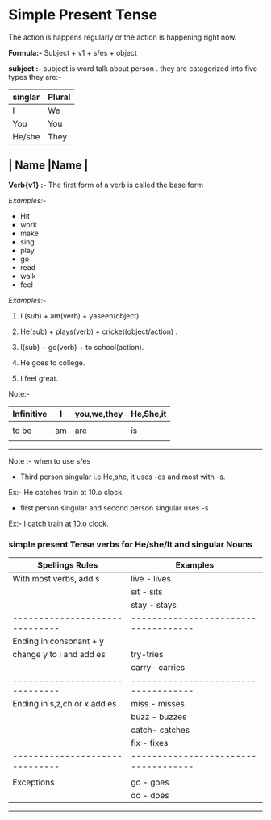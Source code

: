 # Simple Present Tense
The action is happens regularly or the action is happening right now.


**Formula:-**
              Subject + v1 + s/es + object

__subject :-__
subject is word talk about person . they are catagorized into five types they are:-

 | singlar         |  Plural           |
 |-----------------|-------------------|
 | I               |We                 |
 | You             |You                |
 | He/she          |They               |

 | Name            |Name               |
 ---------------------------------------- 
__Verb{v1} :-__
  The first form of a verb is called the base form

  _Examples:-_

* Hit
* work
* make
* sing
* play
* go
* read
* walk
* feel

*Examples:-*
 1.  I (sub) +  am(verb) + yaseen(object).
 1.  He(sub) + plays(verb) + cricket(object/action) .
 1.  I(sub)  + go(verb) + to school(action).

 1. He goes to college.

 1. I feel great.

 Note:-

 
 Infinitive        |       I       |  you,we,they   |He,She,it       |
|------------------|---------------|----------------|----------------|
|                  |               |                |                |
|    to be         |      am       |    are         |      is        |
|                  |               |                |                |
----------------------------------------------------------------------

Note :-  when to use s/es

* Third person singular i.e He,she, it uses -es and most with -s.

 Ex:- He catches train at 10.o clock.


* first person singular and second person singular uses -s

Ex:- I catch train at 10,o clock.

### simple present Tense verbs for He/she/It and singular Nouns

| Spellings Rules              |         Examples                   |
|------------------------------|------------------------------------|
|    With most verbs, add s    |       live - lives                 |
|                              |       sit  - sits                  |
|                              |       stay - stays                 |
|------------------------------|------------------------------------|
| Ending in consonant + y      |                                    |
|    change   y to i and add es|         try-tries                  |
|                              |        carry- carries              |
|------------------------------|------------------------------------|
|Ending in s,z,ch or x add es  |         miss - misses              |
|                              |         buzz - buzzes              |
|                              |         catch- catches             |
|                              |         fix  - fixes               |
|------------------------------|------------------------------------|
|                              |                                    |
|   Exceptions                 |          go - goes                 |
|                              |          do - does                 |
---------------------------------------------------------------------
